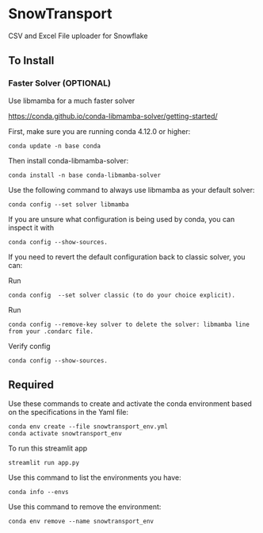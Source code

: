 # SnowTransport

CSV and Excel File uploader for Snowflake

## To Install

### Faster Solver (OPTIONAL) 
Use libmamba for a much faster solver

https://conda.github.io/conda-libmamba-solver/getting-started/

First, make sure you are running conda 4.12.0 or higher:
```
conda update -n base conda
```

Then install conda-libmamba-solver:
```
conda install -n base conda-libmamba-solver
```

Use the following command to always use libmamba as your default solver:

```
conda config --set solver libmamba
```
If you are unsure what configuration is being used by conda, you can inspect it with 
```
conda config --show-sources.
```


If you need to revert the default configuration back to classic solver, you can:

Run 
```
conda config  --set solver classic (to do your choice explicit).
```
Run 
```
conda config --remove-key solver to delete the solver: libmamba line from your .condarc file.
```

Verify config
```
conda config --show-sources.
```


## Required

Use these commands to create and activate the conda environment based on the specifications in the Yaml file:
```
conda env create --file snowtransport_env.yml
conda activate snowtransport_env
```
To run this streamlit app
```
streamlit run app.py
```
Use this command to list the environments you have:
```
conda info --envs
```

Use this command to remove the environment:
```
conda env remove --name snowtransport_env
```
